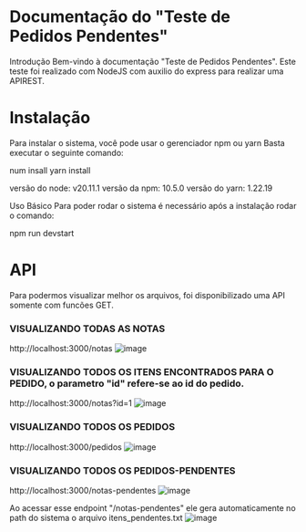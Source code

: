 # Documentação do "Teste de Pedidos Pendentes"
Introdução
Bem-vindo à documentação "Teste de Pedidos Pendentes".
Este teste foi realizado com NodeJS com auxilio do express para realizar uma APIREST.


# Instalação
Para instalar o sistema, você pode usar o gerenciador npm ou yarn Basta executar o seguinte comando:

num insall
yarn install



versão do node: v20.11.1
versão da npm: 10.5.0
versão do yarn: 1.22.19



Uso Básico
Para poder rodar o sistema é necessário após a instalação rodar o comando:

npm run devstart

# API
Para podermos visualizar melhor os arquivos, foi disponibilizado uma API somente com funcões GET.

### VISUALIZANDO TODAS AS NOTAS
http://localhost:3000/notas
![image](https://github.com/Mariamacedo-prog/TesteNotas-NodeJS/assets/69858181/35f5005f-85ae-4aa0-b8b3-bdd3de431e82)


### VISUALIZANDO TODOS OS ITENS ENCONTRADOS PARA O PEDIDO, o parametro "id" refere-se ao id do pedido.
http://localhost:3000/notas?id=1
![image](https://github.com/Mariamacedo-prog/TesteNotas-NodeJS/assets/69858181/432749cb-30d2-4fb6-aa9c-08f357aff691)


### VISUALIZANDO TODOS OS PEDIDOS
http://localhost:3000/pedidos
![image](https://github.com/Mariamacedo-prog/TesteNotas-NodeJS/assets/69858181/231505ad-d129-4ea7-bf4b-96fe5e078a3a)


### VISUALIZANDO TODOS OS PEDIDOS-PENDENTES
http://localhost:3000/notas-pendentes
![image](https://github.com/Mariamacedo-prog/TesteNotas-NodeJS/assets/69858181/61a2bef3-7687-4d9a-9ebc-2657ab226c37)

Ao acessar esse endpoint "/notas-pendentes" ele gera automaticamente no path do sistema o arquivo itens_pendentes.txt
![image](https://github.com/Mariamacedo-prog/TesteNotas-NodeJS/assets/69858181/e40613e8-052f-4d67-b31b-2fdf12558888)


